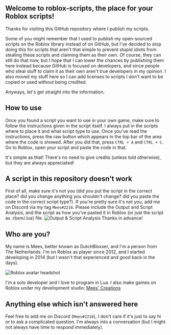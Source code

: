 ## Welcome to roblox-scripts, the place for your Roblox scripts!
Thanks for visiting this GitHub repository where I publish my scripts.

Some of you might remember that I used to publish my open-sourced scripts on the Roblox library instead of on GitHub, but I've decided to stop doing this for scripts that aren't that simple to prevent stupid idiots from stealing these scripts and claiming them as their own.
Of course, they can still do that now, but I hope that I can lower the chances by publishing them here instead because GitHub is focused on developers, and since people who steal stuff to claim it as their own aren't true developers in my opinion. I also moved my stuff here so I can add licenses to scripts I don't want to be copied or used without being credited.

Anyways, let's get straight into the information.

## How to use
Once you found a script you want to use in your own game, make sure to follow the instructions given in the script itself. I always put in the scripts where to place it and what script type to use.
Once you've read the instructions, press the raw button which appears in the top bar of the area where the code is showed. After you did that, press `CTRL + A` and `CTRL + C`.
Go to Roblox, open your script and paste the code in that.

It's simple as that! There's no need to give credits (unless told otherwise), but they are always appreciated!

## A script in this repository doesn't work
First of all, make sure it's not you (did you put the script in the correct place? did you change anything you shouldn't change? did you paste the code in the correct script type?).
If you're pretty sure it's not you, add me on Discord via my tag `Mees#2216`. Please include the Output and Script Analysis, and the script as how you've pasted it in Roblox (or just the script as .rbxm/.lua) file.
![Output & Script Analysis](https://i.imgur.com/eJza4hz.png)
Thanks in advance!

## Who are you?
My name is Mees, better known as DutchBloxxer, and I'm a person from The Netherlands. I'm on Roblox as player since 2012, and I started developing in 2014 (but I wasn't that experienced and good back in the days).

![Roblox avatar headshot](https://i.imgur.com/IViQpm8.png)

I'm a solo developer and I love to program in Lua. I also make games on Roblox under my development studio: [Mees' Creations](https://www.roblox.com/groups/8806074)

## Anything else which isn't answered here
Feel free to add me on Discord (`Mees#2216`), I don't care if it's just to say hi or to ask a complicated question. I'm always into a conversation (but I might not always have time to respond immediately).

